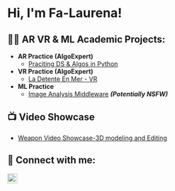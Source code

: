 <h1>Hi, I'm Fa-Laurena! </h1>

<h2>👨‍💻 AR VR & ML Academic Projects:</h2>

- <b> AR Practice (AlgoExpert)</b>
  - [Praciting DS & Algos in Python](https://github.com/joshmadakor1/Algorithms-Practice)
- <b>VR Practice (AlgoExpert)</b>
  - [La Detente En Mer - VR ](https://github.com/fa-laurena/VRDetenteRoom/tree/main)
- <b> ML Practice</b>
  - [Image Analysis Middleware](https://github.com/joshmadakor1/4chan-Image-Analysis-Middleware-C964) <b><i>(Potentially NSFW)</b></i>    

<h2>📺 Video Showcase</h2>

- [Weapon Video Showcase-3D modeling and Editing ](https://www.youtube.com/watch?v=cnqVXJ9i11E)

<h2> 🤳 Connect with me:</h2>

[<img align="left" alt="JoshMadakor | LinkedIn" width="22px" src="https://cdn.jsdelivr.net/npm/simple-icons@v3/icons/linkedin.svg" />][linkedin]

[twitter]: https://twitter.com/joshmadakor
[youtube]: https://www.youtube.com/c/joshmadakor
[instagram]: https://www.instagram.com/joshmadakor/
[linkedin]: https://linkedin.com/in/joshmadakor

<!--
**joshmadakor1/joshmadakor1** is a ✨ _special_ ✨ repository because its `README.md` (this file) appears on your GitHub profile.

Here are some ideas to get you started:

- 🔭 I’m currently working on ...
- 🌱 I’m currently learning ...
- 👯 I’m looking to collaborate on ...
- 🤔 I’m looking for help with ...
- 💬 Ask me about ...
- 📫 How to reach me: ...
- 😄 Pronouns: ...
- ⚡ Fun fact: ...
-->
